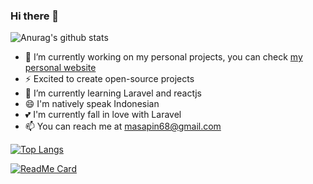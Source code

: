 ### Hi there 👋

![Anurag's github stats](https://github-readme-stats.vercel.app/api?username=destroylord&show_icons=true&theme=slateorange)


- 🔭 I’m currently working on my personal projects, you can check <a href="https://dafrinmaulana.xyz/">my personal website</a>
- ⚡ Excited to create open-source projects
- 🌱 I’m currently learning Laravel and reactjs
- 😄 I'm natively speak Indonesian
- 💕 I'm currently fall in love with Laravel
- 📫 You can reach me at masapin68@gmail.com


[![Top Langs](https://github-readme-stats.vercel.app/api/top-langs/?username=destroylord)](https://github.com/destroylord/github-readme-stats)


[![ReadMe Card](https://github-readme-stats.vercel.app/api/pin/?username=destroylord&repo=github-readme-stats&theme=slateorange)](https://github.com/destroylord/hello-world/edit/master/README.md)
